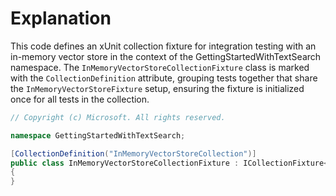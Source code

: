 # Explanation
This code defines an xUnit collection fixture for integration testing with an in-memory vector store in the context of the GettingStartedWithTextSearch namespace. The `InMemoryVectorStoreCollectionFixture` class is marked with the `CollectionDefinition` attribute, grouping tests together that share the `InMemoryVectorStoreFixture` setup, ensuring the fixture is initialized once for all tests in the collection.

```csharp
// Copyright (c) Microsoft. All rights reserved.

namespace GettingStartedWithTextSearch;

[CollectionDefinition("InMemoryVectorStoreCollection")]
public class InMemoryVectorStoreCollectionFixture : ICollectionFixture<InMemoryVectorStoreFixture>
{
}
```